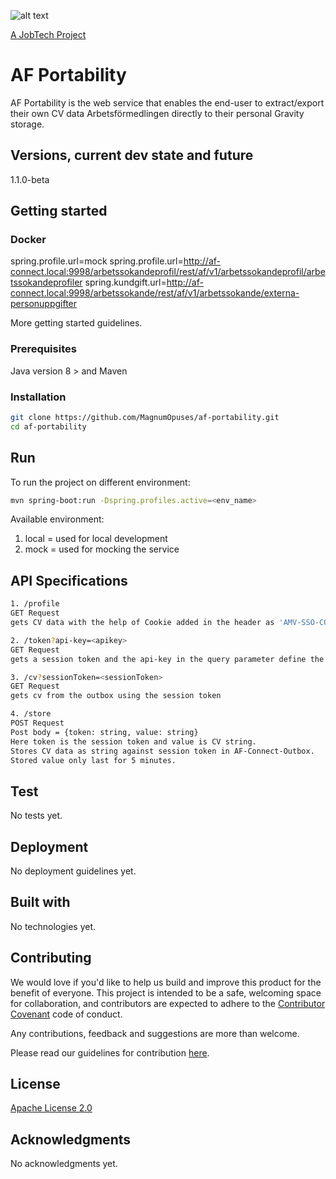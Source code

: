 ![alt text][logo]

[logo]: https://github.com/MagnumOpuses/project-meta/blob/master/img/jobtechdev_black.png "JobTech dev logo"

[A JobTech Project](https://www.jobtechdev.se)

# AF Portability

AF Portability is the web service that enables the end-user to extract/export their own CV data Arbetsförmedlingen directly to their personal Gravity storage.

## Versions, current dev state and future

1.1.0-beta

## Getting started

### Docker

spring.profile.url=mock
spring.profile.url=http://af-connect.local:9998/arbetssokandeprofil/rest/af/v1/arbetssokandeprofil/arbetssokandeprofiler
spring.kundgift.url=http://af-connect.local:9998/arbetssokande/rest/af/v1/arbetssokande/externa-personuppgifter

More getting started guidelines.

### Prerequisites

Java version 8 >
and Maven

### Installation

```bash
git clone https://github.com/MagnumOpuses/af-portability.git
cd af-portability
```

## Run

To run the project on different environment:

```bash
mvn spring-boot:run -Dspring.profiles.active=<env_name>
```

Available environment:

1. local = used for local development
2. mock = used for mocking the service

## API Specifications

```bash
1. /profile
GET Request
gets CV data with the help of Cookie added in the header as 'AMV-SSO-COOKIE'

2. /token?api-key=<apikey>
GET Request
gets a session token and the api-key in the query parameter define the authenticity of the user

3. /cv?sessionToken=<sessionToken>
GET Request
gets cv from the outbox using the session token

4. /store
POST Request
Post body = {token: string, value: string}
Here token is the session token and value is CV string.
Stores CV data as string against session token in AF-Connect-Outbox.
Stored value only last for 5 minutes.
```

## Test

No tests yet.

## Deployment

No deployment guidelines yet.

## Built with

No technologies yet.

## Contributing

We would love if you'd like to help us build and improve this product for the benefit of everyone. This project is intended to be a safe, welcoming space for collaboration, and contributors are expected to adhere to the [Contributor Covenant](http://contributor-covenant.org/) code of conduct.

Any contributions, feedback and suggestions are more than welcome.

Please read our guidelines for contribution [here](CONTRIBUTING_TEMPLATE.md).

## License

[Apache License 2.0](LICENSE.md)

## Acknowledgments

No acknowledgments yet.
